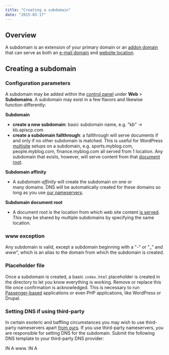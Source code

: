 ```yaml
---
title: "Creating a subdomain"
date: "2015-03-17"
---
```


## Overview

A subdomain is an extension of your primary domain or an [addon domain](https://kb.apiscp.com/control-panel/creating-addon-domain/ "Creating an addon domain") that can serve as both an [e-mail domain](https://kb.apiscp.com/e-mail/authorizing-hostnames-handle-e-mail/ "Authorizing hostnames to handle e-mail") and [website location](https://kb.apiscp.com/web-content/where-is-site-content-served-from/ "Where is site content served from?").

## Creating a subdomain

### Configuration parameters

A subdomain may be added within the [control panel](https://kb.apiscp.com/control-panel/logging-into-the-control-panel/ "Logging into the control panel") under **Web** > **Subdomains**. A subdomain may exist in a few flavors and likewise function differently:

**Subdomain**

- **create a new subdomain**: basic subdomain name, e.g. "kb" -> kb.apiscp.com
- **create a subdomain fallthrough**: a fallthrough will serve documents if and only if no other subdomain is matched. This is useful for WordPress [multisite](http://codex.wordpress.org/Create_A_Network) setups on a subdomain, e.g. sports.myblog.com, people.myblog.com, finance.myblog.com all served from 1 location. Any subdomain that exists, however, will serve content from that [document root](https://kb.apiscp.com/web-content/where-is-site-content-served-from/ "Where is site content served from?").

**Subdomain affinity**

- A _subdomain affinity_ will create the subdomain on one or many domains. DNS will be automatically created for these domains so long as you use [our nameservers](https://kb.apiscp.com/dns/nameserver-settings/ "Nameserver settings").

**Subdomain document root**

- A document root is the location from which web site content [is served](https://kb.apiscp.com/web-content/where-is-site-content-served-from/ "Where is site content served from?"). This may be shared by multiple subdomains by specifying the same location.

### www exception

Any subdomain is valid, except a subdomain beginning with a "-" or "\_" and _www_", which is an alias to the domain from which the subdomain is created.

### Placeholder file

Once a subdomain is created, a basic `index.html` placeholder is created in the directory to let you know everything is working. Remove or replace this file once confirmation is acknowledged. This is necessary to run [Passenger-based](https://kb.apiscp.com/cgi-passenger/passenger-supported-apps/ "Passenger-supported apps") applications or even PHP applications, like WordPress or Drupal.

### Setting DNS if using third-party

In certain esoteric and baffling circumstances you may wish to use third-party nameservers apart [from ours](https://kb.apiscp.com/dns/nameserver-settings/ "Nameserver settings"). If you use third-party nameservers, you are responsible for setting DNS for the subdomain. Submit the following DNS template to your third-party DNS provider:

<subdomain>     IN A <IP address>
www.<subdomain> IN A <IP address>
